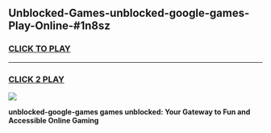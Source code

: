 
## Unblocked-Games-unblocked-google-games-Play-Online-#1n8sz
<h3>
<a href="https://premium.freeplayer.one?title=unblocked-google-games&ref=27F">CLICK TO PLAY</a></h3>
<hr>

<h3>
<a href="https://premium.freeplayer.one?title=unblocked-google-games&ref=27F">CLICK 2 PLAY</a>
  
</h3>

<a href="https://premium.freeplayer.one?title=unblocked-google-games&ref=27F"><img src="https://clearcache.store/games.png"></a>


**unblocked-google-games games unblocked: Your Gateway to Fun and Accessible Online Gaming**
